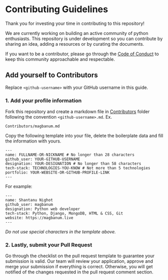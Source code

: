 # Contributing Guidelines
Thank you for investing your time in contributing to this repository!

We are currently working on building an active community of python enthusiasts. This repository is under development so you can contribute by sharing an idea, adding a resources or by curating the documents.

If you want to be a contributor, please go through the [Code of Conduct](https://github.com/magbanum/Python-Community-Discussions/blob/master/CODE_OF_CONDUCT.md) to keep this community approachable and respectable.


## Add yourself to Contributors
Replace `<github-username>` with your GitHub username in this guide.

### 1. Add your profile information
Fork this repository and create a markdown file in [Contributors](https://github.com/magbanum/Python-Community-Discussions/tree/master/Contributors) folder following the convention `<github-username>.md`. Ex.
```
Contributors/magbanum.md
```
Copy the following template into your file, delete the boilerplate data and fill the information with yours.
```
---
name: FULLNAME-OR-NICKNAME # No longer than 28 characters
github_user: YOUR-GITHUB-USERNAME
designation: YOUR-DESIGNATION # No longer than 58 characters
tech-stack: TECHNOLOGIES-YOU-KNOW # Not more than 5 technologies
portfolio: YOUR-WEBSITE-OR-GITHUB-PROFILE-LINK
---
```
For example:
```
---
name: Shantanu Nighot
github_user: magbanum
designation: Python web developer
tech-stack: Python, Django, MongoDB, HTML & CSS, Git
website: https://magbanum.live
---
```
*Do not use special characters in the template above.*

### 2. Lastly, submit your Pull Request
Go through the checklist on the pull request template to guarantee your submission is valid. Our team will review your application, approve and merge your submission if everything is correct. Otherwise, you will get notified of the changes requested in the pull request comment section.
